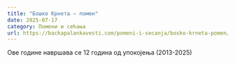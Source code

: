 ```yaml
---
title: "Бошко Крнета – помен"
date: 2025-07-17
category: Помени и сећања
url: https://backapalankavesti.com/pomeni-i-secanja/bosko-krneta-pomen/
---
```


Ове године навршава се 12 година од упокојења (2013-2025)
